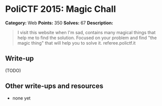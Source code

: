 # PoliCTF 2015: Magic Chall

**Category:** Web
**Points:** 350
**Solves:** 67
**Description:**

> I visit this website when I'm sad, contains many magical things that help me to find the solution. Focused on your problem and find "the magic thing" that will help you to solve it.
> referee.polictf.it

## Write-up

(TODO)

## Other write-ups and resources

* none yet
